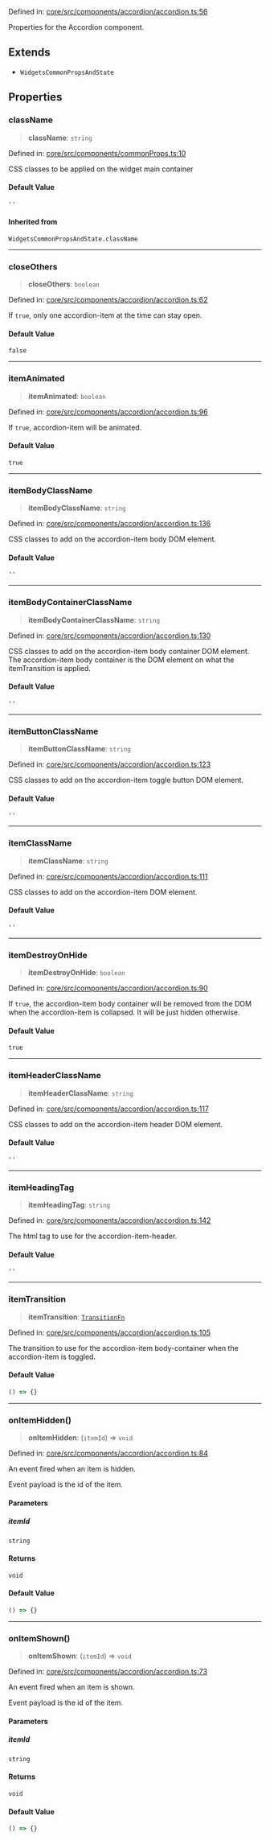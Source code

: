 Defined in: [core/src/components/accordion/accordion.ts:56](https://github.com/AmadeusITGroup/AgnosUI/blob/ee1daf8f80138440fcb1256d6fd0978ad4cd2730/core/src/components/accordion/accordion.ts#L56)

Properties for the Accordion component.

## Extends

- `WidgetsCommonPropsAndState`

## Properties

### className

> **className**: `string`

Defined in: [core/src/components/commonProps.ts:10](https://github.com/AmadeusITGroup/AgnosUI/blob/ee1daf8f80138440fcb1256d6fd0978ad4cd2730/core/src/components/commonProps.ts#L10)

CSS classes to be applied on the widget main container

#### Default Value

`''`

#### Inherited from

`WidgetsCommonPropsAndState.className`

***

### closeOthers

> **closeOthers**: `boolean`

Defined in: [core/src/components/accordion/accordion.ts:62](https://github.com/AmadeusITGroup/AgnosUI/blob/ee1daf8f80138440fcb1256d6fd0978ad4cd2730/core/src/components/accordion/accordion.ts#L62)

If `true`, only one accordion-item at the time can stay open.

#### Default Value

`false`

***

### itemAnimated

> **itemAnimated**: `boolean`

Defined in: [core/src/components/accordion/accordion.ts:96](https://github.com/AmadeusITGroup/AgnosUI/blob/ee1daf8f80138440fcb1256d6fd0978ad4cd2730/core/src/components/accordion/accordion.ts#L96)

If `true`, accordion-item will be animated.

#### Default Value

`true`

***

### itemBodyClassName

> **itemBodyClassName**: `string`

Defined in: [core/src/components/accordion/accordion.ts:136](https://github.com/AmadeusITGroup/AgnosUI/blob/ee1daf8f80138440fcb1256d6fd0978ad4cd2730/core/src/components/accordion/accordion.ts#L136)

CSS classes to add on the accordion-item body DOM element.

#### Default Value

`''`

***

### itemBodyContainerClassName

> **itemBodyContainerClassName**: `string`

Defined in: [core/src/components/accordion/accordion.ts:130](https://github.com/AmadeusITGroup/AgnosUI/blob/ee1daf8f80138440fcb1256d6fd0978ad4cd2730/core/src/components/accordion/accordion.ts#L130)

CSS classes to add on the accordion-item body container DOM element.
The accordion-item body container is the DOM element on what the itemTransition is applied.

#### Default Value

`''`

***

### itemButtonClassName

> **itemButtonClassName**: `string`

Defined in: [core/src/components/accordion/accordion.ts:123](https://github.com/AmadeusITGroup/AgnosUI/blob/ee1daf8f80138440fcb1256d6fd0978ad4cd2730/core/src/components/accordion/accordion.ts#L123)

CSS classes to add on the accordion-item toggle button DOM element.

#### Default Value

`''`

***

### itemClassName

> **itemClassName**: `string`

Defined in: [core/src/components/accordion/accordion.ts:111](https://github.com/AmadeusITGroup/AgnosUI/blob/ee1daf8f80138440fcb1256d6fd0978ad4cd2730/core/src/components/accordion/accordion.ts#L111)

CSS classes to add on the accordion-item DOM element.

#### Default Value

`''`

***

### itemDestroyOnHide

> **itemDestroyOnHide**: `boolean`

Defined in: [core/src/components/accordion/accordion.ts:90](https://github.com/AmadeusITGroup/AgnosUI/blob/ee1daf8f80138440fcb1256d6fd0978ad4cd2730/core/src/components/accordion/accordion.ts#L90)

If `true`, the accordion-item body container will be removed from the DOM when the accordion-item is collapsed. It will be just hidden otherwise.

#### Default Value

`true`

***

### itemHeaderClassName

> **itemHeaderClassName**: `string`

Defined in: [core/src/components/accordion/accordion.ts:117](https://github.com/AmadeusITGroup/AgnosUI/blob/ee1daf8f80138440fcb1256d6fd0978ad4cd2730/core/src/components/accordion/accordion.ts#L117)

CSS classes to add on the accordion-item header DOM element.

#### Default Value

`''`

***

### itemHeadingTag

> **itemHeadingTag**: `string`

Defined in: [core/src/components/accordion/accordion.ts:142](https://github.com/AmadeusITGroup/AgnosUI/blob/ee1daf8f80138440fcb1256d6fd0978ad4cd2730/core/src/components/accordion/accordion.ts#L142)

The html tag to use for the accordion-item-header.

#### Default Value

`''`

***

### itemTransition

> **itemTransition**: [`TransitionFn`](../type-aliases/TransitionFn.md)

Defined in: [core/src/components/accordion/accordion.ts:105](https://github.com/AmadeusITGroup/AgnosUI/blob/ee1daf8f80138440fcb1256d6fd0978ad4cd2730/core/src/components/accordion/accordion.ts#L105)

The transition to use for the accordion-item body-container when the accordion-item is toggled.

#### Default Value

```ts
() => {}
```

***

### onItemHidden()

> **onItemHidden**: (`itemId`) => `void`

Defined in: [core/src/components/accordion/accordion.ts:84](https://github.com/AmadeusITGroup/AgnosUI/blob/ee1daf8f80138440fcb1256d6fd0978ad4cd2730/core/src/components/accordion/accordion.ts#L84)

An event fired when an item is hidden.

Event payload is the id of the item.

#### Parameters

##### itemId

`string`

#### Returns

`void`

#### Default Value

```ts
() => {}
```

***

### onItemShown()

> **onItemShown**: (`itemId`) => `void`

Defined in: [core/src/components/accordion/accordion.ts:73](https://github.com/AmadeusITGroup/AgnosUI/blob/ee1daf8f80138440fcb1256d6fd0978ad4cd2730/core/src/components/accordion/accordion.ts#L73)

An event fired when an item is shown.

Event payload is the id of the item.

#### Parameters

##### itemId

`string`

#### Returns

`void`

#### Default Value

```ts
() => {}
```
